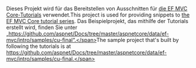 <span data-ttu-id="0eaaa-101">Dieses Projekt wird für das Bereitstellen von Ausschnitten für [die EF MVC Core-Tutorials](https://docs.microsoft.com/aspnet/core/data/ef-mvc/intro) verwendet.</span><span class="sxs-lookup"><span data-stu-id="0eaaa-101">This project is used for providing snippets to [the EF MVC Core tutorial series](https://docs.microsoft.com/aspnet/core/data/ef-mvc/intro).</span></span> <span data-ttu-id="0eaaa-102">Das Beispielprojekt, das mithilfe der Tutorials erstellt wird, finden Sie unter „https://github.com/aspnet/Docs/tree/master/aspnetcore/data/ef-mvc/intro/samples/cu-final“.</span><span class="sxs-lookup"><span data-stu-id="0eaaa-102">The sample project that's built by following the tutorials is at https://github.com/aspnet/Docs/tree/master/aspnetcore/data/ef-mvc/intro/samples/cu-final.</span></span>
